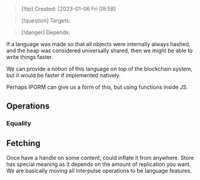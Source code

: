 
>[!tip] Created: [2023-01-06 Fri 09:58]

>[!question] Targets: 

>[!danger] Depends: 

If a language was made so that all objects were internally always hashed, and the heap was considered universally shared, then we might be able to write things faster.

We can provide a notion of this language on top of the blockchain system, but it would be faster if implemented natively.

Perhaps IPORM can give us a form of this, but using functions inside JS.

## Operations
### Equality


## Fetching
Once have a handle on some content, could inflate it from anywhere.
Store has special meaning as it depends on the amount of replication you want.
We are basically moving all interpulse operations to be language features.